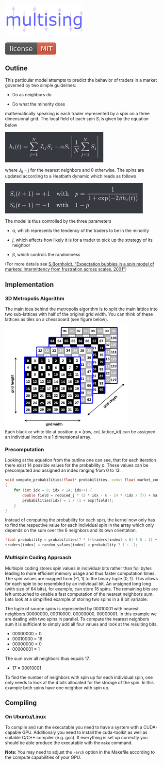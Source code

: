 # <img src="images/logo.png" height="100" alt="logo">

<img src="images/license.svg" alt="MIT License">

## Outline

This particular model attempts to predict the behavior of traders in a market
governed by two simple guidelines:

- Do as neighbors do

- Do what the minority does

mathematically speaking is each trader represented by a spin on a three dimensional
grid. The local field of each spin *S*<sub>i</sub> is given by the equation below

<img src="images/local_field.png" alt="field equation" height="100">

where *J*<sub>ij</sub> = *j* for the nearest neighbors and 0 otherwise. The spins
are updated according to a Heatbath dynamic which reads as follows

<img src="images/spin_updates.png" alt="Heatbath equation" height="100">


The model is thus controlled by the three parameters

- &alpha;, which represents the tendency of the traders to be in the minority

- *j*, which affects how likely it is for a trader to pick up the strategy of its neighbor

- &beta;, which controls the randomness

(For more details see <a href="https://arxiv.org/pdf/cond-mat/0105224.pdf">
S.Bornholdt, "Expectation bubbles in a spin model of markets: Intermittency from
frustration across scales, 2001"</a>)

## Implementation

### 3D Metropolis Algorithm

The main idea behind the metropolis algorithm is to split the main lattice into
two sub-lattices with half of the original grid width. You can think of these lattices
as tiles on a chessboard (see figure below).</br>
<img src="images/metropolis3d.png" alt="3d metropolis algorithm" height="350"> </br>
Each black or white tile at position p = (row, col, lattice_id) can be assigned
an individual index in a 1 dimensional array.


### Precomputation

Looking at the equation from the outline one can see, that for each iteration
there exist 14 possible values for the probability *p*. These values can be
precomputed and assigned an index ranging from 0 to 13.

```c++
void compute_probabilities(float* probabilities, const float market_coupling, const float reduced_j)
{
    for (int idx = 0; idx < 14; idx++) {
        double field = reduced_j * (2 * idx - 6 - 14 * (idx / 7)) + market_coupling * ((idx < 7) ? -1 : 1);
        probabilities[idx] = 1 / (1 + exp(field));
    }
}
```

Instead of computing the probability for each spin, the kernel now only has to
find the respective value for each individual spin in the array which only depends
on the sum over the 6 neighbors and its own orientation.

```c++
float probability = probabilities[7 * ((traders[index] < 0) ? 0 : 1) + (neighbor_sum + 6) / 2];
traders[index] = random_values[index] < probability ? 1 : -1;
```

### Multispin Coding Approach

Multispin coding stores spin values in individual bits rather than full bytes leading to more efficient memory usage and thus faster computation times.
The spin values are mapped from (-1, 1) to the binary tuple (0, 1). This
allows for each spin to be resembled by an individual bit. An unsigned long
long (with size of 64 bits), for example, can store 16 spins. The remaining
bits are left untouched to enable a fast computation of the nearest neighbors
sum. Lets look at a simplified example of storing two spins in a 8 bit
variable:

The tuple of source spins is represented by 00010001 with nearest neighbors
00000000, 00010000, 00000000, 00000001. In this example we are dealing with two spins in parallel. To compute the nearest neighbors sum it is sufficient
to simply add all four values and look at the resulting bits.

- 00000000 =  0
- 00010000 = 16
- 00000000 = 0
- 00000001 = 1

The sum over all neighbors thus equals 17.

- 17 = 00010001

To find the number of neighbors with spin up for each individual spin, one
only needs to look at the 4 bits allocated for the storage of the spin. In
this example both spins have one neighbor with spin up.

## Compiling

### On Ubuntu/Linux

To compile and run the executable you need to have a system with a CUDA-capable
GPU. Additionaly you need to install the cuda-toolkit as well as suitable
C/C++ compiler (e.g. gcc). If everything is set up correctly you should be able
produce the executable with the `make` command.

**Note:** You may need to adjust the `-arch` option in the Makefile according
to the compute capabilities of your GPU.
